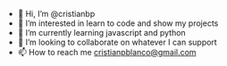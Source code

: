 - 👋 Hi, I’m @cristianbp
- 👀 I’m interested in learn to code and show my projects
- 🌱 I’m currently learning javascript and python
- 💞️ I’m looking to collaborate on whatever I can support
- 📫 How to reach me cristianpblanco@gmail.com

<!---
CristianBP/CristianBP is a ✨ special ✨ repository because its `README.md` (this file) appears on your GitHub profile.
You can click the Preview link to take a look at your changes.
--->
